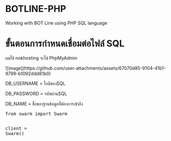 # BOTLINE-PHP
Working with BOT Line using PHP SQL language



# ขั้นตอนการกำหนดเชื่อมต่อไฟล์ SQL
ผมใช้ nokhosting จะใช่ PhpMyAdmin
<p>![image](https://github.com/user-attachments/assets/67070d85-9104-41b1-9799-b1092ddd81b0)</p>
<p>DB_USERNAME = ไอดีของSQL</p>
<p>DB_PASSWORD = รหัสผ่านSQL</p>
<p>DB_NAME = ชื่อของฐานข้อมูลที่ต้องการเข้าถึง</p>
<div class="highlight highlight-source-python notranslate position-relative overflow-auto" dir="auto"><pre><span class="pl-k">from</span> <span class="pl-s1">swarm</span> <span class="pl-k">import</span> <span class="pl-v">Swarm</span>

<span class="pl-s1">client</span> <span class="pl-c1">=</span> <span class="pl-v">Swarm</span>()</pre><div class="zeroclipboard-container">
</div>



